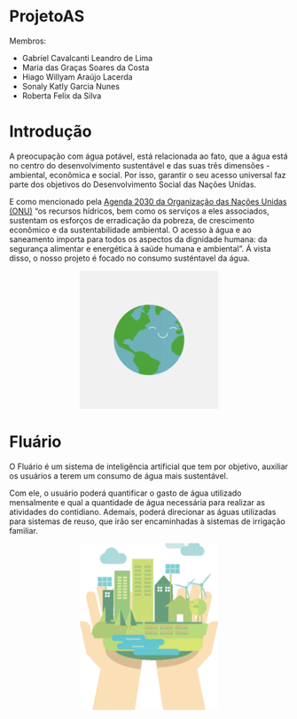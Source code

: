 # ProjetoAS

Membros:

- Gabriel Cavalcanti Leandro de Lima
- Maria das Graças Soares da Costa
- Hiago Willyam Araújo Lacerda
- Sonaly Katly Garcia Nunes
- Roberta Felix da Silva

# Introdução

A preocupação com água potável, está relacionada ao fato, que a água está no centro do desenvolvimento sustentável e das suas três dimensões - ambiental, econômica e social. 
Por isso, garantir o seu acesso universal faz parte dos objetivos do Desenvolvimento Social das Nações Unidas.

E como mencionado pela [Agenda 2030 da Organização das Nações Unidas (ONU)](https://nacoesunidas.org/pos2015/agenda2030/) “os recursos hídricos, bem como os serviços a eles associados, sustentam os esforços de erradicação da pobreza, de crescimento econômico e da sustentabilidade ambiental. O acesso à água e ao saneamento importa para todos os aspectos da dignidade humana: da segurança alimentar e energética à saúde humana e ambiental”.
Á vista disso, o nosso projeto é focado no consumo susténtavel da água.

<p align="center">
  <img width="250" src="assets/fluario2.gif">
</p>

# Fluário

O Fluário é um sistema de inteligência artificial que tem por objetivo, auxiliar os usuários a terem um consumo de água mais sustentável. 

Com ele, o usuário poderá quantificar o gasto de água utilizado mensalmente e qual a quantidade de água necessária para realizar as atividades do contidiano. Ademais, poderá direcionar as águas utilizadas para sistemas de reuso, que irão ser encaminhadas à sistemas de irrigação familiar.

<p align="center">
  <img width="250" src="assets/fluario.gif">
</p>
